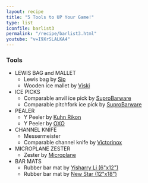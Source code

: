 ```yaml
---
layout: recipe
title: "5 Tools to UP Your Game!"
type: list
iconfile: barlist3
permalink: "/recipe/barlist3.html"
youtube: "v=I9XrSLALKA4"
---
```


### Tools

- LEWIS BAG and MALLET
    - Lewis bag by <a href="https://amzn.to/36swVa1" target="_blank">Sip</a> 
    - Wooden ice mallet by <a href="https://amzn.to/2JhCgZ6" target="_blank">Viski</a>
- ICE PICKS
    - Comparable anvil ice pick by <a href="https://amzn.to/3B2Qm5V" target="_blank">SuproBarware</a>
    - Comparable pitchfork ice pick by <a href="https://amzn.to/3B3dOQu" target="_blank">SuproBarware</a>
- PEALER
    - Y Peeler by <a href="https://amzn.to/36tNxOo" target="_blank">Kuhn Rikon</a>
    - Y Peeler by <a href="https://amzn.to/3g7WJv5" target="_blank">OXO</a>
- CHANNEL KNIFE
    - Messermeister
    - Comparable channel knife by <a href="https://amzn.to/3iofZXL" target="_blank">Victorinox</a>
- MICROPLANE ZESTER
    - Zester by <a href="https://amzn.to/2VCLDF0" target="_blank">Microplane</a>
- BAR MATS
    - Rubber bar mat by <a href="https://amzn.to/3h2IJER" target="_blank">Yisharry Li (6"x12")</a>
    - Rubber bar mat by <a href="https://amzn.to/39HqQZ5" target="_blank">New Star (12"x18")</a>

    
<script type="application/ld+json">
{
  "@context": "https://schema.org",
  "@type": "Recipe",
  "author": "{{ page.author }}",
  "description": "{{ page.excerpt }}",
  "image": "{% for ingredient in site.data[page.iconfile].images.ingredient limit: 1 %}{{ ingredient.url }}{% endfor %}",
  "recipeIngredient": [
  ],
  "name": "{{ page.title }}",
  "recipeInstructions": "",
  "recipeYield": "1 cocktail"
}
</script>

    